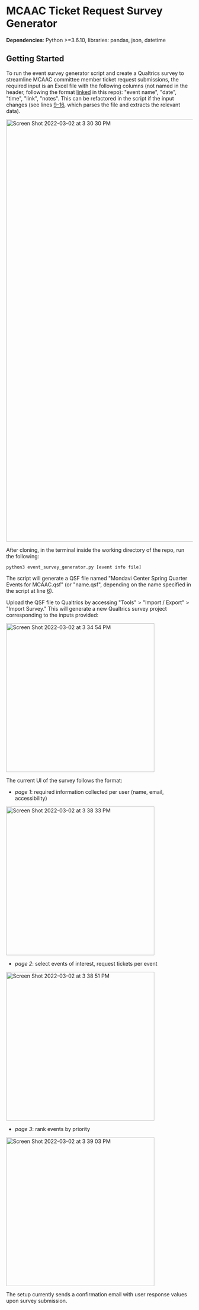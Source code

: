 # MCAAC Ticket Request Survey Generator

**Dependencies**: Python >=3.6.10, libraries: pandas, json, datetime

## Getting Started
To run the event survey generator script and create a Qualtrics survey to streamline MCAAC committee member ticket request submissions, the required input is an Excel file with the following columns (not named in the header, following the format [linked](https://github.com/lilybhattacharjee5/mcaac_ticket_request_survey_generator/blob/master/Mondavi%20Center%20Spring%20Quarter%20Events%20for%20MCAAC.xlsx) in this repo): "event name", "date", "time", "link", "notes". This can be refactored in the script if the input changes (see lines [9-16](https://github.com/lilybhattacharjee5/mcaac_ticket_request_survey_generator/blob/ce1b12b323af0c5a468626d11a1d4f44127d348b/event_survey_generator.py#L9), which parses the file and extracts the relevant data).

<img width="1136" alt="Screen Shot 2022-03-02 at 3 30 30 PM" src="https://user-images.githubusercontent.com/14793917/156467228-512d7889-9a1b-45a9-8b03-7aed76320220.png">

After cloning, in the terminal inside the working directory of the repo, run the following:

```
python3 event_survey_generator.py [event info file]
```

The script will generate a QSF file named "Mondavi Center Spring Quarter Events for MCAAC.qsf" (or "name.qsf", depending on the name specified in the script at line [6](https://github.com/lilybhattacharjee5/mcaac_ticket_request_survey_generator/blob/ce1b12b323af0c5a468626d11a1d4f44127d348b/event_survey_generator.py#L6)).

Upload the QSF file to Qualtrics by accessing "Tools" > "Import / Export" > "Import Survey." This will generate a new Qualtrics survey project corresponding to the inputs provided:

<img width="400" alt="Screen Shot 2022-03-02 at 3 34 54 PM" src="https://user-images.githubusercontent.com/14793917/156467768-7c8f41ce-c0c6-494b-ab4c-2e20519d0328.png">

The current UI of the survey follows the format:
- *page 1*: required information collected per user (name, email, accessibility)

<img width="400" alt="Screen Shot 2022-03-02 at 3 38 33 PM" src="https://user-images.githubusercontent.com/14793917/156468106-181401d4-8ce4-4210-a989-19273cf47a4e.png">

- *page 2*: select events of interest, request tickets per event

<img width="400" alt="Screen Shot 2022-03-02 at 3 38 51 PM" src="https://user-images.githubusercontent.com/14793917/156468123-a73d89ad-a678-4619-91b4-5377972b857a.png">

- *page 3*: rank events by priority

<img width="400" alt="Screen Shot 2022-03-02 at 3 39 03 PM" src="https://user-images.githubusercontent.com/14793917/156468140-fba4a4a2-ce43-4f7e-b9e7-91b4e225ef4a.png">

The setup currently sends a confirmation email with user response values upon survey submission.
